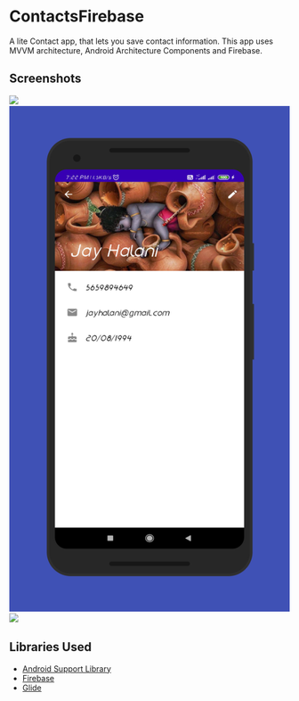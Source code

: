 # ContactsFirebase

A lite Contact app, that lets you save contact information. This app uses MVVM architecture, Android Architecture Components and Firebase.

## Screenshots

<img src="./art/screen1.png">&ensp;<img src="./art/screen_2.png">
<img src="./art/screen3.png">

## Libraries Used

* [Android Support Library](https://developer.android.com/topic/libraries/support-library/)
* [Firebase](https://firebase.google.com/)
* [Glide](https://github.com/bumptech/glide)
